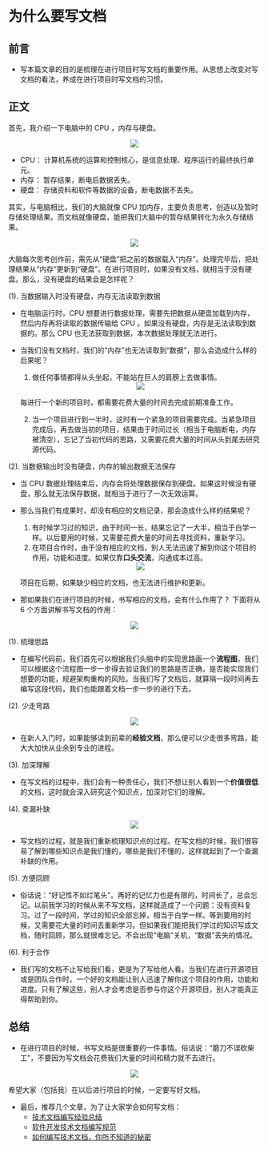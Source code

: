 <!--
 * @描述: 
 * @版本: V1_0_0
 * @作者: LiWanglin
 * @创建时间: 2019.12.30
 * @最后编辑人: LiWanglin
 * @最后编辑时间: 2019.12.31
 -->

# 为什么要写文档

## 前言

- 写本篇文章的目的是梳理在进行项目时写文档的重要作用。从思想上改变对写文档的看法，养成在进行项目时写文档的习惯。

## 正文

首先，我介绍一下电脑中的 CPU ，内存与硬盘。

<div align=center>
<img src=https://raw.githubusercontent.com/WanglinLi595/Save_Markdown_Picture/master/%E4%B8%BA%E4%BB%80%E4%B9%88%E8%A6%81%E5%86%99%E6%96%87%E6%A1%A3/cpu_rom_ram.png>
</div>

- CPU：
计算机系统的运算和控制核心，是信息处理、程序运行的最终执行单元。
- 内存：
暂存结果，断电后数据丢失。  
- 硬盘：
存储资料和软件等数据的设备，断电数据不丢失。

其实，与电脑相比，我们的大脑就像 CPU 加内存，主要负责思考，创造以及暂时存储处理结果。而文档就像硬盘，能把我们大脑中的暂存结果转化为永久存储结果。

<div align=center>
<img src=https://raw.githubusercontent.com/WanglinLi595/Save_Markdown_Picture/master/%E4%B8%BA%E4%BB%80%E4%B9%88%E8%A6%81%E5%86%99%E6%96%87%E6%A1%A3/link.png>
</div>

大脑每次思考创作前，需先从“硬盘”把之前的数据载入“内存”。处理完毕后，把处理结果从“内存”更新到“硬盘”。在进行项目时，如果没有文档，就相当于没有硬盘。那么，没有硬盘的结果会是怎样呢？

(1). 当数据输入时没有硬盘，内存无法读取到数据

- 在电脑运行时，CPU 想要进行数据处理，需要先把数据从硬盘加载到内存，然后内存再将读取的数据传输给 CPU 。如果没有硬盘，内存是无法读取到数据的。那么 CPU 也无法获取到数据，本次数据处理就无法进行。
- 当我们没有文档时，我们的“内存”也无法读取到“数据”，那么会造成什么样的后果呢？
  1. 做任何事情都得从头坐起，不能站在巨人的肩膀上去做事情。

    <div align=center>
    <img src=https://raw.githubusercontent.com/WanglinLi595/Save_Markdown_Picture/master/%E4%B8%BA%E4%BB%80%E4%B9%88%E8%A6%81%E5%86%99%E6%96%87%E6%A1%A3/Standing_on_the_Shoulders_of_Giants.png>
    </div>

    每进行一个新的项目时，都需要花费大量的时间去完成前期准备工作。  

  2. 当一个项目进行到一半时，这时有一个紧急的项目需要完成。当紧急项目完成后，再去做当初的项目，结果由于时间过长（相当于电脑断电，内存被清空），忘记了当初代码的思路，又需要花费大量的时间从头到尾去研究源代码。

(2). 当数据输出时没有硬盘，内存的输出数据无法保存

- 当 CPU 数据处理结束后，内存会将处理数据保存到硬盘。如果这时候没有硬盘，那么就无法保存数据，就相当于进行了一次无效运算。
- 那么当我们有成果时，却没有相应的文档记录，那会造成什么样的结果呢？
    1. 有时候学习过的知识，由于时间一长，结果忘记了一大半，相当于白学一样。以后要用的时候，又需要花费大量的时间去寻找资料，重新学习。
    2. 在项目合作时，由于没有相应的文档，别人无法迅速了解到你这个项目的作用，功能和进度。如果仅靠**口头交流**，沟通成本过高。

    <div align=center>
    <img src=https://github.com/WanglinLi595/Save_Markdown_Picture/blob/master/%E4%B8%BA%E4%BB%80%E4%B9%88%E8%A6%81%E5%86%99%E6%96%87%E6%A1%A3/Communication_cost.png?raw=true>
    </div>

    项目在后期，如果缺少相应的文档，也无法进行维护和更新。  

- 那如果我们在进行项目的时候，书写相应的文档，会有什么作用了？
下面将从 6 个方面讲解书写文档的作用：

<div align=center>
<img src=https://raw.githubusercontent.com/WanglinLi595/Save_Markdown_Picture/master/%E4%B8%BA%E4%BB%80%E4%B9%88%E8%A6%81%E5%86%99%E6%96%87%E6%A1%A3/frame.png>
</div>

(1). 梳理思路

- 在编写代码前，我们首先可以根据我们头脑中的实现思路画一个**流程图**，我们可以根据这个流程图一步一步得去验证我们的思路是否正确，是否能实现我们想要的功能，规避架构重构的风险。当我们写了文档后，就算隔一段时间再去编写这段代码，我们也能跟着文档一步一步的进行下去。

(2). 少走弯路  

<div align=center>
<img src=https://github.com/WanglinLi595/Save_Markdown_Picture/blob/master/%E4%B8%BA%E4%BB%80%E4%B9%88%E8%A6%81%E5%86%99%E6%96%87%E6%A1%A3/Curving_road.png?raw=true>
</div>

- 在新人入门时，如果能够读到前辈的**经验文档**，那么便可以少走很多弯路，能大大加快从业余到专业的进程。

(3). 加深理解

- 在写文档的过程中，我们会有一种责任心，我们不想让别人看到一个**价值很低**的文档，这时就会深入研究这个知识点，加深对它们的理解。

(4). 查漏补缺

<div align=center>
<img src=https://github.com/WanglinLi595/Save_Markdown_Picture/blob/master/%E4%B8%BA%E4%BB%80%E4%B9%88%E8%A6%81%E5%86%99%E6%96%87%E6%A1%A3/Leak_filling.png?raw=true>
</div>

- 写文档的过程，就是我们重新梳理知识点的过程。在写文档的时候，我们很容易了解到哪些知识点是我们懂的，哪些是我们不懂的，这样就起到了一个查漏补缺的作用。

(5). 方便回顾

- 俗话说：“好记性不如烂笔头”。再好的记忆力也是有限的，时间长了，总会忘记。以前我学习的时候从来不写文档，这样就造成了一个问题：没有资料复习。过了一段时间，学过的知识全部忘掉，相当于白学一样。等到要用的时候，又需要花大量的时间去重新学习。但如果我们能把我们学过的知识写成文档，随时回顾，那么就很难忘记。不会出现“电脑“关机，“数据”丢失的情况。

(6). 利于合作

- 我们写的文档不止写给我们看，更是为了写给他人看。当我们在进行开源项目或是团队合作时，一个好的文档能让别人迅速了解你这个项目的作用，功能和进度。只有了解这些，别人才会考虑是否参与你这个开源项目，别人才能真正得帮助到你。

## 总结

- 在进行项目的时候，书写文档是很重要的一件事情。俗话说：“磨刀不误砍柴工”，不要因为写文档会花费我们大量的时间和精力就不去进行。
  
<div align=center>
<img src=https://github.com/WanglinLi595/Save_Markdown_Picture/blob/master/%E4%B8%BA%E4%BB%80%E4%B9%88%E8%A6%81%E5%86%99%E6%96%87%E6%A1%A3/efficiency.png?raw=true>
</div>

希望大家（包括我）在以后进行项目的时候，一定要写好文档。
- 最后，推荐几个文章，为了让大家学会如何写文档：
  - [技术文档编写经验总结](https://blog.csdn.net/pharos/article/details/89390516)
  - [软件开发技术文档编写规范](https://blog.csdn.net/ciai2984/article/details/78928269)
  - [如何编写技术文档，你所不知道的秘密](https://www.jianshu.com/p/b49ae8815ba0)
